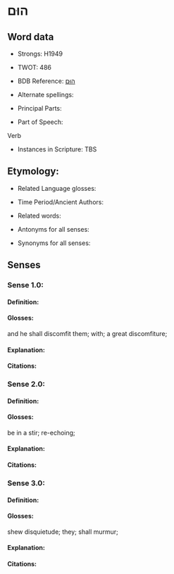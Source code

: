 # הוּם

<!-- Status: S2="NeedsEdits" -->
<!-- Lexica used for edits:   -->

## Word data

* Strongs: H1949

* TWOT: 486

* BDB Reference: [הוּם](rc://en/bdb/dict/e.bb.aa)

* Alternate spellings:

* Principal Parts:

* Part of Speech:

Verb

* Instances in Scripture: TBS

## Etymology:

* Related Language glosses:

* Time Period/Ancient Authors:

* Related words:

* Antonyms for all senses:

* Synonyms for all senses:

## Senses

### Sense 1.0:

#### Definition:

#### Glosses:

and he shall discomfit them; with; a great discomfiture; 

#### Explanation:

#### Citations:



### Sense 2.0:

#### Definition:

#### Glosses:

be in a stir; re-echoing; 

#### Explanation:

#### Citations:



### Sense 3.0:

#### Definition:

#### Glosses:

shew disquietude; they; shall murmur; 

#### Explanation:

#### Citations:



